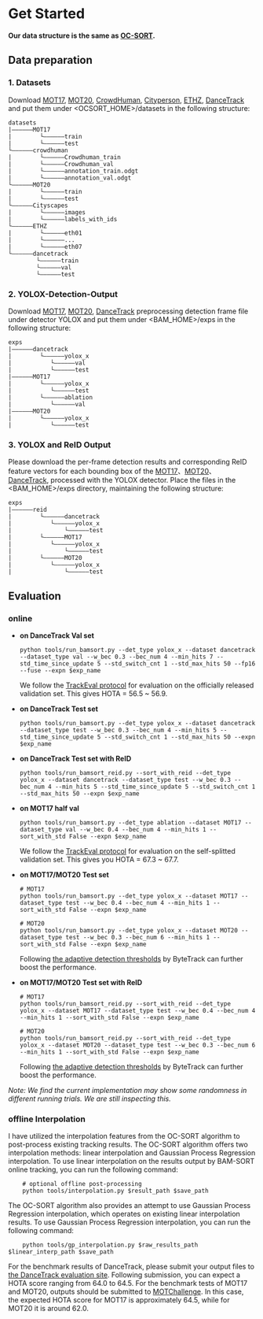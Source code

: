 # Get Started 
**Our data structure is the same as [OC-SORT](https://github.com/noahcao/OC_SORT).** 

## Data preparation
### 1. Datasets
Download [MOT17](https://motchallenge.net/), [MOT20](https://motchallenge.net/), [CrowdHuman](https://www.crowdhuman.org/), [Cityperson](https://github.com/Zhongdao/Towards-Realtime-MOT/blob/master/DATASET_ZOO.md), [ETHZ](https://github.com/Zhongdao/Towards-Realtime-MOT/blob/master/DATASET_ZOO.md), [DanceTrack](https://github.com/DanceTrack/DanceTrack) and put them under <OCSORT_HOME>/datasets in the following structure:
```
datasets
|——————MOT17
|        └——————train
|        └——————test
└——————crowdhuman
|        └——————Crowdhuman_train
|        └——————Crowdhuman_val
|        └——————annotation_train.odgt
|        └——————annotation_val.odgt
└——————MOT20
|        └——————train
|        └——————test
└——————Cityscapes
|        └——————images
|        └——————labels_with_ids
└——————ETHZ
|        └——————eth01
|        └——————...
|        └——————eth07
└——————dancetrack        
        └——————train
        └——————val
        └——————test
```
### 2. YOLOX-Detection-Output
Download [MOT17](https://drive.google.com/drive/folders/18c4Zj95PQu6KBsrY-I1ub0KpY-z1ZVAZ?usp=sharing), [MOT20](https://drive.google.com/drive/folders/18c4Zj95PQu6KBsrY-I1ub0KpY-z1ZVAZ?usp=sharing), [DanceTrack](https://drive.google.com/drive/folders/18c4Zj95PQu6KBsrY-I1ub0KpY-z1ZVAZ?usp=sharing) preprocessing detection frame file under detector YOLOX and put them under <BAM_HOME>/exps in the following structure:
```
exps
|——————dancetrack
|        └——————yolox_x
|           └——————val
|           └——————test
|——————MOT17
|        └——————yolox_x
|           └——————test
|        └——————ablation
|           └——————val
|——————MOT20
|        └——————yolox_x
|           └——————test
```
### 3. YOLOX and ReID Output
Please download the per-frame detection results and corresponding ReID feature vectors for each bounding box of the [MOT17](https://pan.baidu.com/s/1vk1EfO-fqxhu81NombQzRg?pwd=obws)、[MOT20](https://pan.baidu.com/s/1vk1EfO-fqxhu81NombQzRg?pwd=obws)、[DanceTrack](https://pan.baidu.com/s/1vk1EfO-fqxhu81NombQzRg?pwd=obws), processed with the YOLOX detector. Place the files in the <BAM_HOME>/exps directory, maintaining the following structure:
```
exps
|——————reid
|        └——————dancetrack
|           └——————yolox_x
|               └——————test
|        └——————MOT17
|           └——————yolox_x
|               └——————test
|        └——————MOT20
|           └——————yolox_x
|               └——————test
```

## Evaluation
### online
* **on DanceTrack Val set**
    ```shell
    python tools/run_bamsort.py --det_type yolox_x --dataset dancetrack --dataset_type val --w_bec 0.3 --bec_num 4 --min_hits 7 --std_time_since_update 5 --std_switch_cnt 1 --std_max_hits 50 --fp16 --fuse --expn $exp_name 
    ```
    We follow the [TrackEval protocol](https://github.com/DanceTrack/DanceTrack/tree/main/TrackEval) for evaluation on the officially released validation set. This gives HOTA = 56.5 ~ 56.9.

* **on DanceTrack Test set**
    ```shell
    python tools/run_bamsort.py --det_type yolox_x --dataset dancetrack --dataset_type test --w_bec 0.3 --bec_num 4 --min_hits 5 --std_time_since_update 5 --std_switch_cnt 1 --std_max_hits 50 --expn $exp_name 
    ```
* **on DanceTrack Test set with ReID**
    ```shell
    python tools/run_bamsort_reid.py --sort_with_reid --det_type yolox_x --dataset dancetrack --dataset_type test --w_bec 0.3 --bec_num 4 --min_hits 5 --std_time_since_update 5 --std_switch_cnt 1 --std_max_hits 50 --expn $exp_name 
    ```

* **on MOT17 half val**
    ```shell
    python tools/run_bamsort.py --det_type ablation --dataset MOT17 --dataset_type val --w_bec 0.4 --bec_num 4 --min_hits 1 --sort_with_std False --expn $exp_name 
    ```
    We follow the [TrackEval protocol](https://github.com/DanceTrack/DanceTrack/tree/main/TrackEval) for evaluation on the self-splitted validation set. This gives you HOTA = 67.3 ~ 67.7.

* **on MOT17/MOT20 Test set**
    ```shell
    # MOT17
    python tools/run_bamsort.py --det_type yolox_x --dataset MOT17 --dataset_type test --w_bec 0.4 --bec_num 4 --min_hits 1 --sort_with_std False --expn $exp_name 

    # MOT20
    python tools/run_bamsort.py --det_type yolox_x --dataset MOT20 --dataset_type test --w_bec 0.3 --bec_num 6 --min_hits 1 --sort_with_std False --expn $exp_name 
    ```
    Following [the adaptive detection thresholds](https://github.com/ifzhang/ByteTrack/blob/d742a3321c14a7412f024f2218142c7441c1b699/yolox/evaluators/mot_evaluator.py#L139) by ByteTrack can further boost the performance.

* **on MOT17/MOT20 Test set with ReID**
    ```shell
    # MOT17
    python tools/run_bamsort_reid.py --sort_with_reid --det_type yolox_x --dataset MOT17 --dataset_type test --w_bec 0.4 --bec_num 4 --min_hits 1 --sort_with_std False --expn $exp_name 

    # MOT20
    python tools/run_bamsort_reid.py --sort_with_reid --det_type yolox_x --dataset MOT20 --dataset_type test --w_bec 0.3 --bec_num 6 --min_hits 1 --sort_with_std False --expn $exp_name 
    ```
    Following [the adaptive detection thresholds](https://github.com/ifzhang/ByteTrack/blob/d742a3321c14a7412f024f2218142c7441c1b699/yolox/evaluators/mot_evaluator.py#L139) by ByteTrack can further boost the performance.


*Note: We find the current implementation may show some randomness in different running trials. We are still inspecting this.*

### offline Interpolation
I have utilized the interpolation features from the OC-SORT algorithm to post-process existing tracking results. The OC-SORT algorithm offers two interpolation methods: linear interpolation and Gaussian Process Regression interpolation. To use linear interpolation on the results output by BAM-SORT online tracking, you can run the following command:
```shell
    # optional offline post-processing
    python tools/interpolation.py $result_path $save_path
```
The OC-SORT algorithm also provides an attempt to use Gaussian Process Regression interpolation, which operates on existing linear interpolation results. To use Gaussian Process Regression interpolation, you can run the following command:
```shell
    python tools/gp_interpolation.py $raw_results_path $linear_interp_path $save_path
```

For the benchmark results of DanceTrack, please submit your output files to [the DanceTrack evaluation site](https://competitions.codalab.org/competitions/35786). Following submission, you can expect a HOTA score ranging from 64.0 to 64.5. For the benchmark tests of MOT17 and MOT20, outputs should be submitted to [MOTChallenge](https://motchallenge.net/). In this case, the expected HOTA score for MOT17 is approximately 64.5, while for MOT20 it is around 62.0.
